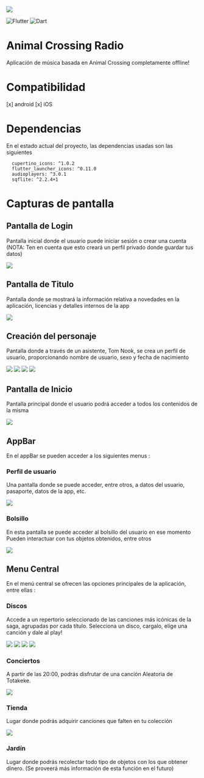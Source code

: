 <img src="icon/icon.png"> 

![Flutter](https://img.shields.io/badge/Flutter-%2302569B.svg?style=for-the-badge&logo=Flutter&logoColor=white)
![Dart](https://img.shields.io/badge/dart-%230175C2.svg?style=for-the-badge&logo=dart&logoColor=white)

# Animal Crossing Radio
Aplicación de música basada en Animal Crossing completamente offline!

# Compatibilidad
[x] android
[x] iOS

# Dependencias
En el estado actual del proyecto, las dependencias usadas son las siguientes
```
  cupertino_icons: ^1.0.2
  flutter_launcher_icons: ^0.11.0
  audioplayers: ^3.0.1
  sqflite: ^2.2.4+1
```

# Capturas de pantalla

## Pantalla de Login
Pantalla inicial donde el usuario puede iniciar sesión o crear una cuenta
(NOTA: Ten en cuenta que esto creará un perfil privado donde guardar tus datos)

<img src="screens/screen_create_account.png"/>

## Pantalla de Titulo
Pantalla donde se mostrará la información relativa a novedades en la aplicación,
licencias y detalles internos de la app

<img src="screens/title_screen.png"/>

## Creación del personaje
Pantalla donde a través de un asistente, Tom Nook, se crea un perfil de usuario, proporcionando nombre de usuario,
sexo y fecha de nacimiento

<img src="screens/create_villager.png"/>
<img src="screens/create_villager_2.png"/>
<img src="screens/create_villager_3.png"/>
<img src="screens/create_villager_4.png"/>

## Pantalla de Inicio
Pantalla principal donde el usuario podrá acceder a todos los contenidos de la misma

<img src="screens/home_screen.png"/>

## AppBar
En el appBar se pueden acceder a los siguientes menus : 

### Perfil de usuario
Una pantalla donde se puede acceder, entre otros, a datos del usuario,
pasaporte, datos de la app, etc.

<img src="screens/passport.png"/>

### Bolsillo
En esta pantalla se puede acceder al bolsillo del usuario en ese momento
Pueden interactuar con tus objetos obtenidos, entre otros

<img src="screens/pocket_screen.png"/>


## Menu Central
En el menú central se ofrecen las opciones principales de la aplicación, entre ellas : 

### Discos
Accede a un repertorio seleccionado de las canciones más icónicas de la saga, agrupadas por cada título.
Selecciona un disco, cargalo, elige una canción y dale al play!

<img src="screens/disc_screen.png"/>
<img src="screens/disc_screen_2.png"/>
<img src="screens/disc_screen_3.png"/>
<img src="screens/disc_screen_3.png"/>

### Conciertos
A partir de las 20:00, podrás disfrutar de una canción Aleatoria de Totakeke.

<img src="screens/stage_screen.png"/>

### Tienda
Lugar donde podrás adquirir canciones que falten en tu colección

<img src="screens/store_screen.png"/>

### Jardín
Lugar donde podrás recolectar todo tipo de objetos con los que obtener dinero.
(Se proveerá más información de esta función en el futuro)


